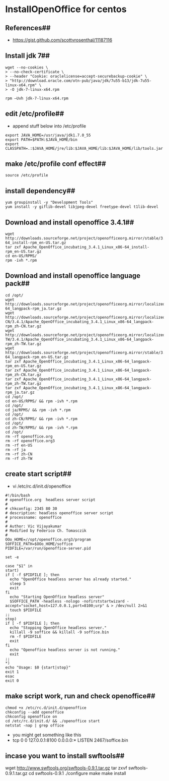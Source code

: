 # InstallOpenOffice for centos

## References##
* https://gist.github.com/scottvrosenthal/11187116

## Install jdk 7##
```shell
wget --no-cookies \
> --no-check-certificate \
> --header "Cookie: oraclelicense=accept-securebackup-cookie" \
> "http://download.oracle.com/otn-pub/java/jdk/7u55-b13/jdk-7u55-linux-x64.rpm" \
> -O jdk-7-linux-x64.rpm

rpm –Uvh jdk-7-linux-x64.rpm
```

## edit /etc/profile##
* append stuff below into /etc/profile
```
export JAVA_HOME=/usr/java/jdk1.7.0_55
export PATH=$PATH:$JAVA_HOME/bin
export CLASSPATH=.:$JAVA_HOME/jre/lib:$JAVA_HOME/lib:$JAVA_HOME/lib/tools.jar
```

## make /etc/profile conf effect##
```shell
source /etc/profile
```

## install dependency##
```shell
yum groupinstall -y "Development Tools"
yum install -y giflib-devel libjpeg-devel freetype-devel t1lib-devel
```

## Download and install openoffice 3.4.1##
```shell
wget http://downloads.sourceforge.net/project/openofficeorg.mirror/stable/3.4.1/Apache_OpenOffice_incubating_3.4.1_Linux_x86-64_install-rpm_en-US.tar.gz
tar zxf Apache_OpenOffice_incubating_3.4.1_Linux_x86-64_install-rpm_en-US.tar.gz
cd en-US/RPMS/
rpm -ivh *.rpm
```

## Download and install openoffice language pack##
```shell
cd /opt/
wget http://downloads.sourceforge.net/project/openofficeorg.mirror/localized/ja/3.4.1/Apache_OpenOffice_incubating_3.4.1_Linux_x86-64_langpack-rpm_ja.tar.gz
wget http://downloads.sourceforge.net/project/openofficeorg.mirror/localized/zh-CN/3.4.1/Apache_OpenOffice_incubating_3.4.1_Linux_x86-64_langpack-rpm_zh-CN.tar.gz
wget http://downloads.sourceforge.net/project/openofficeorg.mirror/localized/zh-TW/3.4.1/Apache_OpenOffice_incubating_3.4.1_Linux_x86-64_langpack-rpm_zh-TW.tar.gz
wget http://downloads.sourceforge.net/project/openofficeorg.mirror/stable/3.4.1/Apache_OpenOffice_incubating_3.4.1_Linux_x86-64_langpack-rpm_en-US.tar.gz
tar zxf Apache_OpenOffice_incubating_3.4.1_Linux_x86-64_langpack-rpm_en-US.tar.gz 
tar zxf Apache_OpenOffice_incubating_3.4.1_Linux_x86-64_langpack-rpm_zh-CN.tar.gz 
tar zxf Apache_OpenOffice_incubating_3.4.1_Linux_x86-64_langpack-rpm_zh-TW.tar.gz 
tar zxf Apache_OpenOffice_incubating_3.4.1_Linux_x86-64_langpack-rpm_ja.tar.gz
cd /opt/
cd en-US/RPMS/ && rpm -ivh *.rpm 
cd /opt/
cd ja/RPMS/ && rpm -ivh *.rpm 
cd /opt/
cd zh-CN/RPMS/ && rpm -ivh *.rpm
cd /opt/
cd zh-TW/RPMS/ && rpm -ivh *.rpm
cd /opt/
rm -rf openoffice.org
rm -rf openoffice.org3
rm -rf en-US
rm -rf ja
rm -rf zh-CN
rm -rf zh-TW
```

## create start script##
* vi /etc/rc.d/init.d/openoffice
```shell
#!/bin/bash
# openoffice.org  headless server script
#
# chkconfig: 2345 80 30
# description: headless openoffice server script
# processname: openoffice
# 
# Author: Vic Vijayakumar
# Modified by Federico Ch. Tomasczik
#
OOo_HOME=//opt/openoffice.org3/program
SOFFICE_PATH=$OOo_HOME/soffice
PIDFILE=/var/run/openoffice-server.pid

set -e

case "$1" in
start)
if [ -f $PIDFILE ]; then
  echo "OpenOffice headless server has already started."
  sleep 5
  exit
fi
  echo "Starting OpenOffice headless server"
  $SOFFICE_PATH -headless -nologo -nofirststartwizard -accept="socket,host=127.0.0.1,port=8100;urp" & > /dev/null 2>&1
  touch $PIDFILE
;;
stop)
if [ -f $PIDFILE ]; then
  echo "Stopping OpenOffice headless server."
  killall -9 soffice && killall -9 soffice.bin
  rm -f $PIDFILE
  exit
fi
  echo "Openoffice headless server is not running."
  exit
;;
*)
echo "Usage: $0 {start|stop}"
exit 1
esac
exit 0
```

## make script work, run and check openoffice##
```shell
chmod +x /etc/rc.d/init.d/openoffice
chkconfig --add openoffice
chkconfig openoffice on
cd /etc/rc.d/init.d/ && ./openoffice start
netstat -nap | grep office
```
* you might get something like this
* tcp        0      0 127.0.0.1:8100          0.0.0.0:*  LISTEN     2467/soffice.bin 


## incase you want to install swftools##
wget http://www.swftools.org/swftools-0.9.1.tar.gz
tar zxvf swftools-0.9.1.tar.gz
cd swftools-0.9.1
./configure
make
make install
